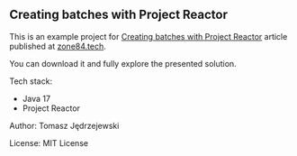 ## Creating batches with Project Reactor

This is an example project for [Creating batches with Project Reactor](https://zone84.tech/programming/creating-batches-with-project-reactor/)
article published at [zone84.tech](https://zone84.tech).

You can download it and fully explore the presented solution.

Tech stack:
- Java 17
- Project Reactor

Author: Tomasz Jędrzejewski

License: MIT License
